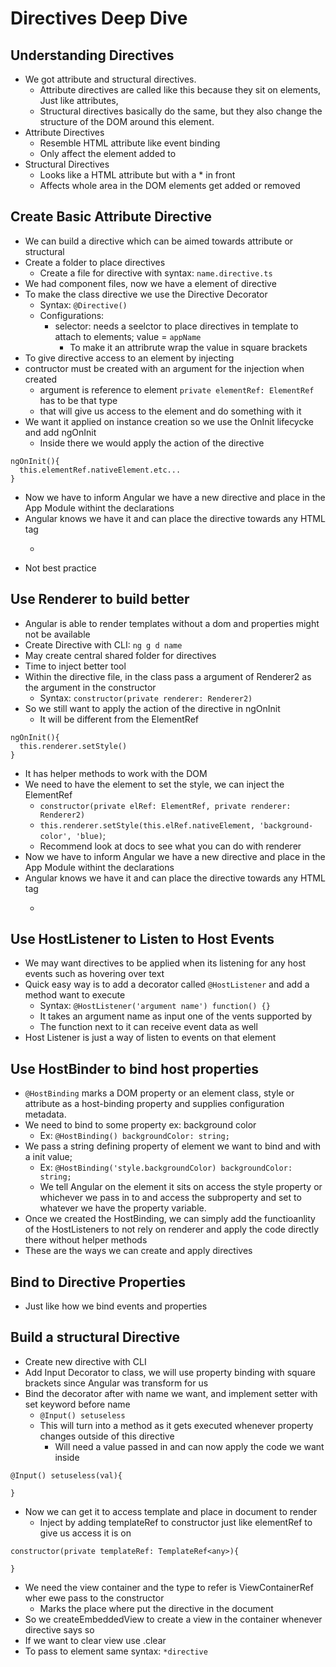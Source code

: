 # Directives Deep Dive

## Understanding Directives
* We got attribute and structural directives.
    * Attribute directives are called like this because they sit on elements, Just like attributes,
    * Structural directives basically do the same, but they also change the structure of the DOM around this element.
* Attribute Directives
  * Resemble HTML attribute like event binding
  * Only affect the element added to
* Structural Directives
  * Looks like a HTML attribute but with a * in front
  * Affects whole area in the DOM elements get added or removed

## Create Basic Attribute Directive
* We can build a directive which can be aimed towards attribute or structural
* Create a folder to place directives
  * Create a file for directive with syntax: `name.directive.ts`
* We had component files, now we have a element of directive
* To make the class directive we use the Directive Decorator
  * Syntax: `@Directive()`
  * Configurations:
    * selector: needs a seelctor to place directives in template to attach to elements; value = `appName`
      * To make it an attribrute wrap the value in square brackets
* To give directive access to an element by injecting
* contructor must be created with an argument for the injection when created
  * argument is reference to element `private elementRef: ElementRef` has to be that type
  * that will give us access to the element and do something with it
* We want it applied on instance creation so we use the OnInit lifecycke and add ngOnInit
  * Inside there we would apply the action of the directive
```
ngOnInit(){
  this.elementRef.nativeElement.etc...
}
```
* Now we have to inform Angular  we have a new directive and place in the App Module withint the declarations
* Angular knows we have it and can place the directive towards any HTML tag
  * <p directivename></p>
* Not best practice

## Use Renderer to build better
* Angular is able to render templates without a dom and properties might not be available
* Create Directive with CLI: `ng g d name`
* May create central shared folder for directives
* Time to inject better tool
* Within the directive file, in the class pass a argument of Renderer2 as the argument in the constructor
  * Syntax: `constructor(private renderer: Renderer2)`
* So we still want to apply the action of the directive in ngOnInit
  * It will be different from the ElementRef
```
ngOnInit(){
  this.renderer.setStyle()
}
```
  * It has helper methods to work with the DOM
* We need to have the element to set the style, we can inject the ElementRef
  * `constructor(private elRef: ElementRef, private renderer: Renderer2)`
  * `this.renderer.setStyle(this.elRef.nativeElement, 'background-color', 'blue)`;
  * Recommend look at docs to see what you can do with renderer
* Now we have to inform Angular  we have a new directive and place in the App Module withint the declarations
* Angular knows we have it and can place the directive towards any HTML tag
  * <p directivename></p>

## Use HostListener to Listen to Host Events
* We may want directives to be applied when its listening for any host events such as hovering over text
* Quick easy way is to add a decorator called `@HostListener` and add a method want to execute
  * Syntax: `@HostListener('argument name') function() {}`
  * It takes an argument name as input one of the vents supported by
  * The function next to it can receive event data as well
* Host Listener is just a way of listen to events on that element

## Use HostBinder to bind host properties
* `@HostBinding` marks a DOM property or an element class, style or attribute as a host-binding property and supplies configuration metadata.
* We need to bind to some property ex: background color
  * Ex:  `@HostBinding() backgroundColor: string;`
* We pass a string defining property of element we want to bind and with a init value;
  * Ex: `@HostBinding('style.backgroundColor) backgroundColor: string;`
  * We tell Angular on the element it sits on access the style property or whichever we pass in to and access the subproperty and set to whatever we have the property variable.
* Once we created the HostBinding, we can simply add the functioanlity of the HostListeners to not rely on renderer and apply the code directly there without helper methods
* These are the ways we can create and apply directives

## Bind to Directive Properties

* Just like how we bind events and properties

## Build a structural Directive

* Create new directive with CLI
* Add Input Decorator to class, we will use property binding with square brackets since Angular was transform for us
* Bind the decorator after with name we want, and implement setter with set keyword before name
  * `@Input() setuseless`
  * This will turn into a method as it gets executed whenever property changes outside of this directive
    * Will need a value passed in and can now apply the code we want inside
```
@Input() setuseless(val){

}
```
* Now we can get it to access template and place in document to render
  * Inject by adding templateRef to constructor just like elementRef to give us access it is on
```
constructor(private templateRef: TemplateRef<any>){

}
```
* We need the view container and the type to refer is ViewContainerRef wher ewe pass to the constructor
  * Marks the place where put the directive in the document
* So we createEmbeddedView to create a view in the container whenever directive says so
* If we want to clear view use .clear
* To pass to element same syntax: `*directive`
